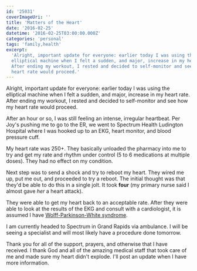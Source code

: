 ```yaml
---
id: '25031'
coverImageUri: ''
title: 'Matters of the Heart'
date: '2016-02-25'
datetime: '2016-02-25T03:00:00.000Z'
categories: 'personal'
tags: 'family,health'
excerpt:
  'Alright, important update for everyone: earlier today I was using the
  elliptical machine when I felt a sudden, and major, increase in my heart rate.
  After ending my workout, I rested and decided to self-monitor and see how my
  heart rate would proceed.'
---
```


Alright, important update for everyone: earlier today I was using the elliptical
machine when I felt a sudden, and major, increase in my heart rate. After ending
my workout, I rested and decided to self-monitor and see how my heart rate would
proceed.

After an hour or so, I was still feeling an intense, irregular heartbeat. Per
Joy's pushing me to go to the ER, we went to Spectrum Health Ludington Hospital
where I was hooked up to an EKG, heart monitor, and blood pressure cuff.

My heart rate was 250+. They basically unloaded the pharmacy into me to try and
get my rate and rhythm under control (5 to 6 medications at multiple doses).
They had no effect on my condition.

Next step was to send a shock and try to reboot my heart. They wired me up, put
me out, and proceeded to try a reboot. The initial thought was that they'd be
able to do this in a single jolt. It took **four** (my primary nurse said I
almost gave _her_ a heart attack).

They were able to get my heart back to an acceptable rate. After they were able
to look at the results of the EKG and consult with a cardiologist, it is assumed
I have
[Wolff-Parkinson-White syndrome](https://en.wikipedia.org/wiki/Wolff%E2%80%93Parkinson%E2%80%93White_syndrome).

I am currently headed to Spectrum in Grand Rapids via ambulance. I will be
seeing a specialist and will most likely have a procedure done tomorrow.

Thank you for all of the support, prayers, and otherwise that I have received. I
thank God and all of the amazing medical staff that took care of me and made
sure my heart didn't explode. I'll post an update when I have more information.
